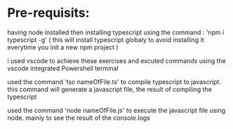 # Pre-requisits:

having node installed
then installing typescript using the command : 'npm i typescript -g' ( this will install typescript globaly to avoid installing it everytime you init a new npm project )

i used vscode to achieve these exercises and excuted commands using the vscode integrated Powershell terminal

used the command 'tsc nameOfFile.ts' to compile typescript to javascript. this command will generate a javascript file, the result of compiling the typescript

used the command 'node nameOfFile.js' to execute the javascript file using node. mainly to see the result of the console.logs